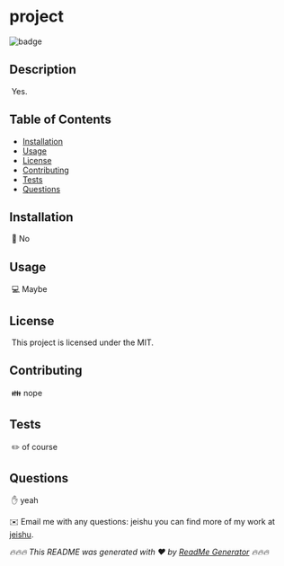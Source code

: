 # project
![badge](https://img.shields.io/badge/license-MIT-brightgreen)
​
## Description
​
Yes.
​
## Table of Contents 
* [Installation](#installation)
​
* [Usage](#usage)
​
* [License](#license)
​
* [Contributing](#contributing)
​
* [Tests](#tests)
​
* [Questions](#questions)
​
## Installation
​
💾 No

## Usage
​
💻 Maybe
​
## License
​
This project is licensed under the MIT.

## Contributing
​
👪 nope
​
## Tests
​
✏️ of course

## Questions
​
✋ yeah

✉️ Email me with any questions: jeishu
you can find more of my work at [jeishu](jeishu).


_🔥🔥🔥 This README was generated with ❤️ by [ReadMe Generator](https://github.com/jeishu/readme-generator) 🔥🔥🔥_